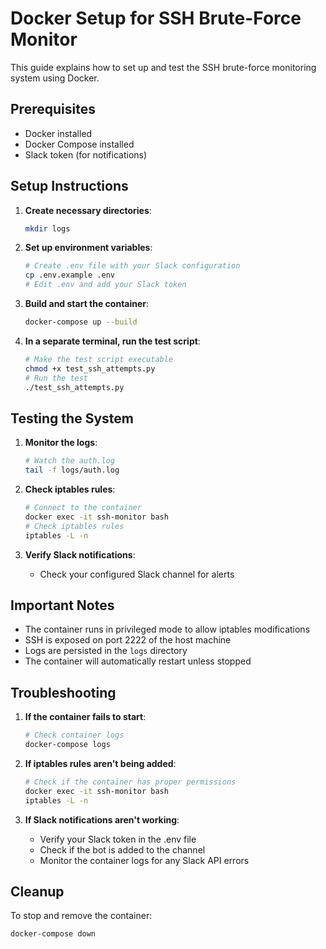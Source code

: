 # Docker Setup for SSH Brute-Force Monitor

This guide explains how to set up and test the SSH brute-force monitoring system using Docker.

## Prerequisites

- Docker installed
- Docker Compose installed
- Slack token (for notifications)

## Setup Instructions

1. **Create necessary directories**:
   ```bash
   mkdir logs
   ```

2. **Set up environment variables**:
   ```bash
   # Create .env file with your Slack configuration
   cp .env.example .env
   # Edit .env and add your Slack token
   ```

3. **Build and start the container**:
   ```bash
   docker-compose up --build
   ```

4. **In a separate terminal, run the test script**:
   ```bash
   # Make the test script executable
   chmod +x test_ssh_attempts.py
   # Run the test
   ./test_ssh_attempts.py
   ```

## Testing the System

1. **Monitor the logs**:
   ```bash
   # Watch the auth.log
   tail -f logs/auth.log
   ```

2. **Check iptables rules**:
   ```bash
   # Connect to the container
   docker exec -it ssh-monitor bash
   # Check iptables rules
   iptables -L -n
   ```

3. **Verify Slack notifications**:
   - Check your configured Slack channel for alerts

## Important Notes

- The container runs in privileged mode to allow iptables modifications
- SSH is exposed on port 2222 of the host machine
- Logs are persisted in the `logs` directory
- The container will automatically restart unless stopped

## Troubleshooting

1. **If the container fails to start**:
   ```bash
   # Check container logs
   docker-compose logs
   ```

2. **If iptables rules aren't being added**:
   ```bash
   # Check if the container has proper permissions
   docker exec -it ssh-monitor bash
   iptables -L -n
   ```

3. **If Slack notifications aren't working**:
   - Verify your Slack token in the .env file
   - Check if the bot is added to the channel
   - Monitor the container logs for any Slack API errors

## Cleanup

To stop and remove the container:
```bash
docker-compose down
``` 